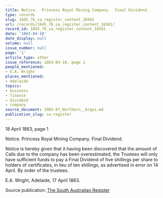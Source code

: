 ```yaml
---
title: Notice.  Princess Royal Mining Company.  Final Dividend.
type: records
slug: 1845_76_sa_register_content_16561
url: /records/1845_76_sa_register_content_16561/
record_id: 1845_76_sa_register_content_16561
date: '1863-04-18'
date_display: null
volume: null
issue_number: null
page: '1'
article_type: other
issue_reference: 1863-04-18, page 1
people_mentioned:
- E.A. Wright
places_mentioned:
- Adelaide
topics:
- business
- finance
- dividend
- company
source_document: 1985-87_Northern__Argus.md
publication_slug: sa-register
---
```


18 April 1863, page 1

Notice.  Princess Royal Mining Company.  Final Dividend.

Notice is hereby given that it having been discovered that the amount of Calls due to the company has been overestimated, the Trustees will only have sufficient funds to pay a Final Dividend of five shillings per share to holders of certificates, in lieu of ten shillings, as advertised in error on 14 April.  By order of the trustees.

E.A. Wright, Adelaide, 17 April 1863.

Source publication: [The South Australian Register](/publications/sa-register/)
